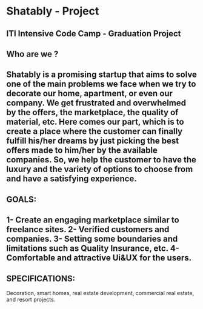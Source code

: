 # Shatably - Project
ITI  Intensive Code Camp -  Graduation Project
-------------------------------------------------------
Who are we ?
-------------------------------------------------------
Shatably is a promising startup that aims to solve one of the main problems we face when we try to decorate our home, apartment, or even our company. We get frustrated and overwhelmed by the offers, the marketplace, the quality of material, etc. Here comes our part, which is to create a place where the customer can finally fulfill his/her dreams by just picking the best offers made to him/her by the available companies. So, we help the customer to have the luxury and the variety of options to choose from and have a satisfying experience.
-------------------------------------------------------
**GOALS:**
-------------------------------------------------------
1- Create an engaging marketplace similar to freelance sites.
2- Verified customers and companies.
3- Setting some boundaries and limitations such as Quality Insurance, etc.
4- Comfortable and attractive Ui&UX for the users. 
-------------------------------------------------------
SPECIFICATIONS:
-------------------------------------------------------
Decoration, smart homes, real estate development, commercial real estate, and resort projects.
